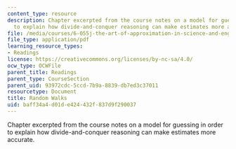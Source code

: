 ```yaml
---
content_type: resource
description: Chapter excerpted from the course notes on a model for guessing in order
  to explain how divide-and-conquer reasoning can make estimates more accurate.
file: /media/courses/6-055j-the-art-of-approximation-in-science-and-engineering-spring-2008/baff34a4d01de424432f837d9f290037_feb13.pdf
file_type: application/pdf
learning_resource_types:
- Readings
license: https://creativecommons.org/licenses/by-nc-sa/4.0/
ocw_type: OCWFile
parent_title: Readings
parent_type: CourseSection
parent_uid: 93972cdc-5ccd-7b9a-8839-db7ed3c37011
resourcetype: Document
title: Random Walks
uid: baff34a4-d01d-e424-432f-837d9f290037
---
```

Chapter excerpted from the course notes on a model for guessing in order to explain how divide-and-conquer reasoning can make estimates more accurate.
